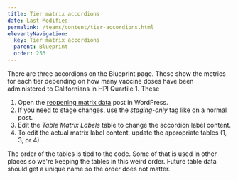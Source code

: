 ```yaml
---
title: Tier matrix accordions
date: Last Modified 
permalink: /teams/content/tier-accordions.html
eleventyNavigation:
  key: Tier matrix accordions
  parent: Blueprint
  order: 253
---
```


There are three accordions on the Blueprint page. These show the metrics for each tier depending on how many vaccine doses have been administered to Californians in HPI Quartile 1. These 

1. Open the [reopening matrix data](https://as-go-covid19-d-001.azurewebsites.net/wp-admin/post.php?post=5591&action=edit) post in WordPress.
2. If you need to stage changes, use the _staging-only_ tag like on a normal post.
3. Edit the _Table Matrix Labels_ table to change the accordion label content.
4. To edit the actual matrix label content, update the appropriate tables (1, 3, or 4).

The order of the tables is tied to the code. Some of that is used in other places so we're keeping the tables in this weird order. Future table data should get a unique name so the order does not matter.
